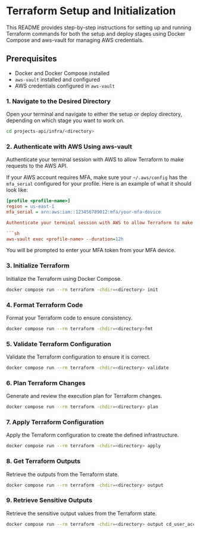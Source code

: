 # Terraform Setup and Initialization

This README provides step-by-step instructions for setting up and running Terraform commands for both the setup and deploy stages using Docker Compose and aws-vault for managing AWS credentials.

## Prerequisites

- Docker and Docker Compose installed
- `aws-vault` installed and configured
- AWS credentials configured in `aws-vault`

### 1. Navigate to the Desired Directory

Open your terminal and navigate to either the setup or deploy directory, depending on which stage you want to work on.

```sh
cd projects-api/infra/<directory>
```

### 2. Authenticate with AWS Using aws-vault

Authenticate your terminal session with AWS to allow Terraform to make requests to the AWS API.

If your AWS account requires MFA, make sure your `~/.aws/config` has the `mfa_serial` configured for your profile. Here is an example of what it should look like:

```ini
[profile <profile-name>]
region = us-east-1
mfa_serial = arn:aws:iam::123456789012:mfa/your-mfa-device

Authenticate your terminal session with AWS to allow Terraform to make requests to the AWS API.

```sh
aws-vault exec <profile-name> --duration=12h
```

You will be prompted to enter your MFA token from your MFA device.

### 3. Initialize Terraform

Initialize the Terraform using Docker Compose.

```sh
docker compose run --rm terraform -chdir=<directory> init
```

### 4. Format Terraform Code

Format your Terraform code to ensure consistency.

```sh
docker compose run --rm terraform -chdir=<directory>fmt
```

### 5. Validate Terraform Configuration

Validate the Terraform configuration to ensure it is correct.

```sh
docker compose run --rm terraform -chdir=<directory> validate
```

### 6. Plan Terraform Changes

Generate and review the execution plan for Terraform changes.

```sh
docker compose run --rm terraform -chdir=<directory> plan
```

### 7. Apply Terraform Configuration

Apply the Terraform configuration to create the defined infrastructure.

```sh
docker compose run --rm terraform -chdir=<directory> apply
```

### 8. Get Terraform Outputs
Retrieve the outputs from the Terraform state.

```sh
docker compose run --rm terraform -chdir=<directory> output
```

### 9. Retrieve Sensitive Outputs
Retrieve the sensitive output values from the Terraform state.

```sh
docker compose run --rm terraform -chdir=<directory> output cd_user_access_key_secret
```

